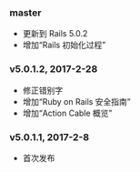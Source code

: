 ### master

- 更新到 Rails 5.0.2
- 增加“Rails 初始化过程”

### v5.0.1.2, 2017-2-28

- 修正错别字
- 增加“Ruby on Rails 安全指南”
- 增加“Action Cable 概览”

### v5.0.1.1, 2017-2-8

- 首次发布
